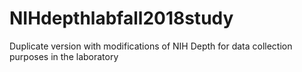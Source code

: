 # NIHdepthlabfall2018study
Duplicate version with modifications of NIH Depth for data collection purposes in the laboratory

